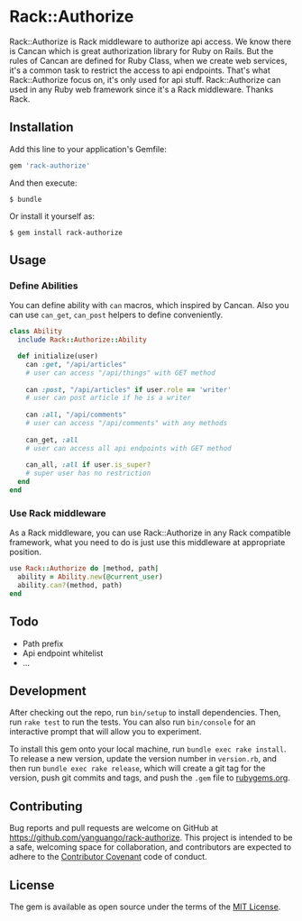 # Rack::Authorize

Rack::Authorize is Rack middleware to authorize api access. We know there is Cancan which is great authorization library for Ruby on Rails. But the rules of Cancan are defined for Ruby Class, when we create web services, it's a common task to restrict the access to api endpoints. That's what Rack::Authorize focus on, it's only used for api stuff. Rack::Authorize can used in any Ruby web framework since it's a Rack middleware. Thanks Rack.

## Installation

Add this line to your application's Gemfile:

```ruby
gem 'rack-authorize'
```

And then execute:

    $ bundle

Or install it yourself as:

    $ gem install rack-authorize

## Usage

### Define Abilities
You can define ability with `can` macros, which inspired by Cancan. Also you can use `can_get`, `can_post` helpers to define conveniently.

```ruby
class Ability
  include Rack::Authorize::Ability

  def initialize(user)
    can :get, "/api/articles" 
    # user can access "/api/things" with GET method
    
    can :post, "/api/articles" if user.role == 'writer' 
    # user can post article if he is a writer
    
    can :all, "/api/comments" 
    # user can access "/api/comments" with any methods
    
    can_get, :all 
    # user can access all api endpoints with GET method
    
    can_all, :all if user.is_super? 
    # super user has no restriction
  end
end
```

### Use Rack middleware
As a Rack middleware, you can use Rack::Authorize in any Rack compatible framework, what you need to do is just use this middleware at appropriate position.

```ruby
use Rack::Authorize do |method, path|
  ability = Ability.new(@current_user)
  ability.can?(method, path)
end
```

## Todo
* Path prefix
* Api endpoint whitelist
* ... 

## Development

After checking out the repo, run `bin/setup` to install dependencies. Then, run `rake test` to run the tests. You can also run `bin/console` for an interactive prompt that will allow you to experiment.

To install this gem onto your local machine, run `bundle exec rake install`. To release a new version, update the version number in `version.rb`, and then run `bundle exec rake release`, which will create a git tag for the version, push git commits and tags, and push the `.gem` file to [rubygems.org](https://rubygems.org).

## Contributing

Bug reports and pull requests are welcome on GitHub at https://github.com/yanguango/rack-authorize. This project is intended to be a safe, welcoming space for collaboration, and contributors are expected to adhere to the [Contributor Covenant](contributor-covenant.org) code of conduct.


## License

The gem is available as open source under the terms of the [MIT License](http://opensource.org/licenses/MIT).

